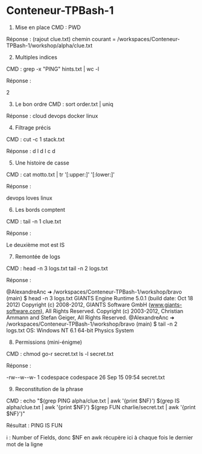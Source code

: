 # Conteneur-TPBash-1

1) Mise en place
CMD : PWD

Réponse : (rajout clue.txt)
chemin courant = /workspaces/Conteneur-TPBash-1/workshop/alpha/clue.txt

2) Multiples indices

CMD : grep -x "PING" hints.txt | wc -l

Réponse :

2

3) Le bon ordre
CMD : sort order.txt | uniq

Réponse :
cloud
devops
docker
linux

4) Filtrage précis

CMD : cut -c 1 stack.txt

Réponse :
d
l
d
l
c
d

5) Une histoire de casse 

CMD : cat motto.txt | tr '[:upper:]' '[:lower:]'

Réponse : 

devops loves linux

6) Les bords comptent

CMD : tail -n 1 clue.txt

Réponse : 

Le deuxième mot est IS

7) Remontée de logs

CMD : head -n 3 logs.txt
      tail -n 2 logs.txt

Réponse : 

@AlexandreAnc ➜ /workspaces/Conteneur-TPBash-1/workshop/bravo (main) $ head -n 3 logs.txt
GIANTS Engine Runtime 5.0.1 (build date: Oct 18 2012)
Copyright (c) 2008-2012, GIANTS Software GmbH (www.giants-software.com), All Rights Reserved.
Copyright (c) 2003-2012, Christian Ammann and Stefan Geiger, All Rights Reserved.
@AlexandreAnc ➜ /workspaces/Conteneur-TPBash-1/workshop/bravo (main) $ tail -n 2 logs.txt
  OS: Windows NT 6.1 64-bit
Physics System

8) Permissions (mini-énigme)

CMD : chmod go-r secret.txt
      ls -l secret.txt

Réponse : 

-rw--w--w- 1 codespace codespace 26 Sep 15 09:54 secret.txt

9) Reconstitution de la phrase

CMD : echo "$(grep PING alpha/clue.txt | awk '{print $NF}') $(grep IS alpha/clue.txt | awk '{print $NF}') $(grep FUN charlie/secret.txt | awk '{print $NF}')"

Résultat : PING IS FUN

ℹ️ : Number of Fields, donc $NF en awk récupère ici à chaque fois le dernier mot de la ligne